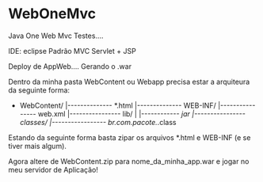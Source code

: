 WebOneMvc
======

Java One Web Mvc Testes....

IDE: eclipse
Padrão MVC
Servlet + JSP

Deploy de AppWeb….
Gerando o .war

Dentro da minha pasta WebContent ou Webapp precisa estar a arquiteura da seguinte forma:

- WebContent/
            |-------------- *.html
            |-------------- WEB-INF/
                               |---------------- web.xml
                               |---------------- lib/
                               |                  |------------ *jar
                               |---------------- classes/
                                                     |----------------- br.com.pacote.*.class

Estando da seguinte forma basta zipar os arquivos *.html e WEB-INF (e se tiver mais algum).

Agora altere de WebContent.zip para nome_da_minha_app.war e jogar no meu servidor de Aplicação!

